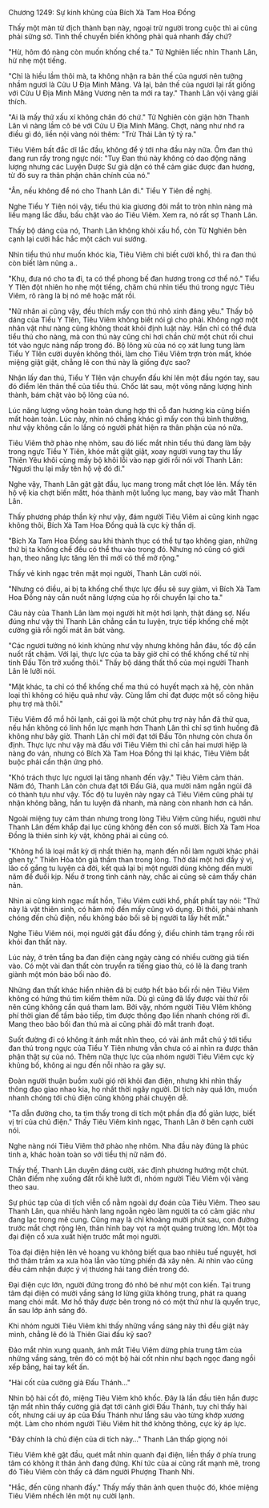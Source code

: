 




Chương 1249: Sự kinh khủng của Bích Xà Tam Hoa Đồng


Thấy một màn từ địch thành bạn này, ngoại trừ người trong cuộc thì ai cũng phải sững sờ. Tình thế chuyển biến không phải quá nhanh đấy chứ?

"Hừ, hôm đó nàng còn muốn khống chế ta." Tử Nghiên liếc nhìn Thanh Lân, hừ nhẹ một tiếng.

"Chỉ là hiều lầm thôi mà, ta không nhận ra bản thế của ngươi nên tưởng nhầm ngươi là Cửu U Địa Minh Mãng. Vả lại, bản thế của ngươi lại rất giống với Cửu U Địa Minh Mãng Vương nên ta mới ra tay." Thanh Lân vội vàng giải thích.

"Ai là mấy thứ xấu xí không chân đó chứ." Tử Nghiên còn giận hờn Thanh Lân vì nàng lầm cô bé với Cửu U Địa Minh Mãng. Chợt, nàng như nhớ ra điều gì đó, liền nội vàng nói thêm: "Trừ Thải Lân tỷ tỷ ra."

Tiêu Viêm bất đắc dĩ lắc đầu, không để ý tới nha đầu này nữa. Ôm đan thú đang run rẩy trong ngực nói: "Tuy Đan thú này không có dao động năng lượng nhưng các Luyện Dược Sư già dặn có thể cảm giác được đan hương, từ đó suy ra thân phận chân chính của nó."

"Ân, nếu không để nó cho Thanh Lân đi." Tiểu Y Tiên đề nghị.

Nghe Tiểu Y Tiên nói vậy, tiểu thú kia giương đôi mắt to tròn nhìn nàng mà liều mạng lắc đầu, bấu chặt vào áo Tiêu Viêm. Xem ra, nó rất sợ Thanh Lân.

Thấy bộ dáng của nó, Thanh Lân không khỏi xấu hổ, còn Tử Nghiên bên cạnh lại cười hắc hắc một cách vui sướng.

Nhìn tiểu thú như muốn khóc kia, Tiêu Viêm chì biết cười khổ, thì ra đan thú còn biết làm nũng a..

"Khụ, đưa nó cho ta đi, ta có thể phong bế đan hương trong cơ thể nó." Tiểu Y TIên đột nhiên ho nhẹ một tiếng, chăm chú nhìn tiểu thú trong ngực Tiêu Viêm, rõ ràng là bị nó mê hoặc mất rồi.

"Nữ nhân ai cũng vậy, đều thích mấy con thú nhỏ xinh đáng yêu." Thấy bộ dáng của Tiểu Y TIên, Tiêu Viêm không biết nói gì cho phải. Không ngờ một nhân vật như nàng cũng không thoát khỏi định luật này. Hắn chỉ có thể đưa tiểu thú cho nàng, mà con thú này cũng chỉ hơi chần chừ một chút rồi chui tót vào ngực nàng nấp trong đó. Bộ lông xù của nó cọ xát lung tung làm Tiểu Y TIên cười duyên không thôi, làm cho Tiêu Viêm trợn tròn mắt, khóe miệng giật giật, chẳng lẽ con thú này là giống đực sao?

Nhận lấy đan thú, Tiểu Y TIên vận chuyển đấu khí lên một đầu ngón tay, sau đó điểm lên thân thể của tiểu thú. Chốc lát sau, một võng năng lượng hình thành, bám chặt vào bộ lông của nó.

Lúc năng lượng võng hoàn toàn dung hợp thì cỗ đan hương kia cũng biến mất hoàn toàn. Lúc này, nhìn nó chẳng khác gì mấy con thú bình thường, như vậy không cần lo lắng có người phát hiện ra thân phận của nó nữa.

Tiêu Viêm thở phào nhẹ nhõm, sau đó liếc mắt nhìn tiểu thú đang làm bậy trong ngực Tiểu Y Tiên, khóe mắt giật giật, xoay người vung tay thu lấy Thiên Yêu khôi cùng mấy bộ khôi lỗi vào nạp giới rồi nói với Thanh Lân: "Ngươi thu lại mấy tên hộ vệ đó đi."

Nghe vậy, Thanh Lân gật gật đầu, lục mang trong mắt chợt lóe lên. Mấy tên hộ vệ kia chợt biến mấtt, hóa thành một luồng lục mang, bay vào mắt Thanh Lân.

Thấy phương pháp thần kỳ như vậy, đám người Tiêu Viêm ai cũng kinh ngạc không thôi, Bích Xà Tam Hoa Đồng quả là cực kỳ thần dị.

"Bích Xa Tam Hoa Đồng sau khi thành thục có thể tự tạo không gian, những thứ bị ta khống chế đều có thể thu vào trong đó. Nhưng nó cũng có giới hạn, theo năng lực tăng lên thì mới có thể mở rộng."

Thấy vẻ kinh ngạc trên mặt mọi người, Thanh Lân cười nói.

"Nhưng có điều, ai bị ta khống chế thực lực đều sẽ suy giảm, vì Bích Xà Tam Hoa Đồng này cắn nuốt năng lượng của họ rồi chuyển lại cho ta."

Câu này của Thanh Lân làm mọi người hít một hơi lạnh, thật đáng sợ. Nếu đúng như vậy thì Thanh Lân chẳng cần tu luyện, trực tiếp khống chế một cường giả rồi ngồi mát ăn bát vàng.

"Các ngươi tưởng nó kinh khủng như vậy nhưng không hẳn đâu, tốc độ cắn nuốt rất chậm. Với lại, thực lực của ta bây giờ chỉ có thể khống chế từ nhị tinh Đấu Tôn trở xuống thôi." Thấy bộ dáng thất thố của mọi người Thanh Lân lè lưỡi nói.

"Mặt khác, ta chỉ có thể khống chế ma thú có huyết mạch xà hệ, còn nhân loại thì không có hiệu quả như vậy. Cùng lắm chỉ đạt được một số công hiệu phụ trợ mà thôi."

Tiêu Viêm đổ mồ hôi lạnh, cái gọi là một chút phụ trợ này hắn đã thử qua, nếu hắn không có linh hồn lực mạnh hơn Thanh Lân thì chỉ sợ tình huống đã không như bây giờ. Thanh Lân chỉ mới đạt tới Đấu Tôn nhưng còn chưa ổn định. Thực lực như vậy mà đấu với Tiêu Viêm thì chỉ cần hai mươi hiệp là nàng đo ván, nhưng có Bích Xà Tam Hoa Đồng thì lại khác, Tiêu Viêm bắt buộc phải cẩn thận ứng phó.

"Khó trách thực lực ngươi lại tăng nhanh đến vậy." Tiêu Viêm cảm thán. Năm đó, Thanh Lân còn chưa đạt tới Đấu Giả, qua mười năm ngắn ngủi đã có thành tựu như vậy. Tốc độ tu luyên này ngay cả Tiêu Viêm cũng phải tự nhận không bằng, hắn tu luyện đã nhanh, mà nàng còn nhanh hơn cả hắn.

Ngoài miệng tuy cảm thán nhưng trong lòng Tiêu Viêm cũng hiểu, người như Thanh Lân đếm khắp đại lục cũng không đến con số mười. Bích Xà Tam Hoa Đồng là thiên sinh kỳ vật, không phải ai cũng có.

"Không hổ là loại mắt kỳ dị nhất thiên hạ, mạnh đến nỗi làm người khác phải ghen tỵ." Thiên Hỏa tôn giả thầm than trong lòng. Thở dài một hơi đầy ý vị, lão cố gắng tu luyện cả đời, kết quả lại bị một người dùng không đến mười năm để đuổi kịp. Nếu ở trong tình cảnh này, chắc ai cũng sẽ cảm thấy chán nản.

Nhìn ai cũng kinh ngạc mất hồn, Tiêu Viêm cười khổ, phất phất tay nói: "Thứ này là vật thiên sinh, có hâm mộ đến mấy cũng vô dụng. Đi thôi, phải nhanh chóng đến chủ điện, nếu không bảo bối sẽ bị người ta lấy hết mất."

Nghe Tiêu Viêm nói, mọi người gật đầu đồng ý, điều chỉnh tâm trạng rồi rời khỏi đan thất này.

Lúc này, ở trên tầng ba đan điện càng ngày càng có nhiều cường giả tiến vào. Có một vài đan thất còn truyền ra tiếng giao thủ, có lẽ là đang tranh giành một món bảo bối nào đó.

Những đan thất khác hiển nhiên đã bị cướp hết bảo bối rồi nên Tiêu Viêm không có hứng thú tìm kiếm thêm nữa. Dù gì cũng đã lấy được vài thứ rồi nên cũng không cần quá tham lam. Bởi vậy, nhóm người Tiêu VIêm không phí thời gian để tầm bảo tiếp, tìm được thông đạo liền nhanh chóng rời đi. Mang theo bảo bối đan thú mà ai cũng phải đỏ mắt tranh đoạt.

Suốt đường đi có không ít ánh mắt nhìn theo, có vài ánh mắt chú ý tới tiểu đan thú trong ngực của Tiểu Y Tiên nhưng vẫn chưa có ai nhìn ra được thân phận thật sự của nó. Thêm nữa thực lực của nhóm người Tiêu Viêm cực kỳ khủng bố, không ai ngu đến nỗi nhào ra gây sự.

Đoàn người thuận buồm xuôi gió rời khỏi đan điện, nhưng khi nhìn thấy thông đạo giao nhao kia, họ nhất thời ngây người. Di tích này quá lớn, muốn nhanh chóng tới chủ điện cũng không phải chuyện dễ.

"Ta dẫn đường cho, ta tìm thấy trong di tích một phần địa đồ giản lược, biết vị trí của chủ điện." Thấy Tiêu Viêm kinh ngạc, Thanh Lân ở bên cạnh cười nói.

Nghe nàng nói Tiêu Viêm thở phào nhẹ nhõm. Nha đầu này đúng là phúc tinh a, khác hoàn toàn so với tiểu thị nữ năm đó.

Thấy thế, Thanh Lân duyên dáng cười, xác định phương hướng một chút. Chân điểm nhẹ xuống đất rồi khẽ lướt đi, nhóm người Tiêu Viêm vội vàng theo sau.

Sự phúc tạp của di tích viễn cổ nằm ngoài dự đoán của Tiêu Viêm. Theo sau Thanh Lân, qua nhiều hành lang ngoằn ngèo làm người ta có cảm giác như đang lạc trong mê cung. Cũng may là chỉ khoảng mười phút sau, con đường trước mắt chợt rộng lên, thân hình bay vọt ra một quảng trường lớn. Một tòa đại điện cổ xưa xuất hiện trước mắt mọi người.

Tòa đại điện hiện lên vẻ hoang vu không biết qua bao nhiêu tuế nguyệt, hơi thở thâm trầm xa xưa hòa lẫn vào từng phiến đá xây nên. Ai nhìn vào cũng đều cảm nhận được ý vị thương hải tang điền trong đó.

Đại điện cực lớn, người đứng trong đó nhỏ bé như một con kiến. Tại trung tâm đại điện có mười vầng sáng lơ lửng giữa không trung, phát ra quang mang chói mắt. Mơ hồ thấy được bên trong nó có một thứ như là quyển trục, ẩn sau lớp ánh sáng đó.

Khi nhóm người Tiêu Viêm khi thấy những vầng sáng này thì đều giật nảy mình, chẳng lẽ đó là Thiên Giai đấu kỹ sao?

Đảo mắt nhìn xung quanh, ánh mắt Tiêu Viêm dừng phía trung tâm của những vầng sáng, trên đó có một bộ hài cốt nhìn như bạch ngọc đang ngồi xếp bằng, hai tay kết ấn.

"Hài cốt của cường già Đấu Thánh…"

Nhìn bộ hài cốt đó, miệng Tiêu Viêm khô khốc. Đây là lần đầu tiên hắn được tận mắt nhìn thấy cường giả đạt tới cảnh giới Đấu Thánh, tuy chỉ thấy hài cốt, nhưng cái uy áp của Đấu Thánh như lắng sâu vào từng khớp xương một. Làm cho nhóm người Tiêu Viêm hít thở không thông, cực kỳ áp lực.

"Đây chính là chủ điện của di tích này…" Thanh Lân thấp giọng nói

Tiêu Viêm khẽ gật đầu, quét mắt nhìn quanh đại điện, liền thấy ở phía trung tâm có không ít thân ảnh đang đứng. Khí tức của ai cũng rất mạnh mẽ, trong đó Tiêu Viêm còn thấy cả đám người Phượng Thanh Nhi.

"Hắc, đến cũng nhanh đấy." Thấy mấy thân ảnh quen thuộc đó, khóe miệng Tiêu Viêm nhếch lên một nụ cười lạnh.




